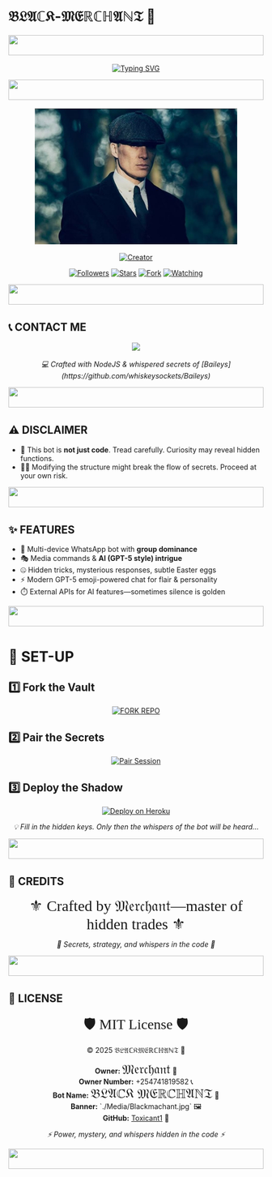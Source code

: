 # 𝔅𝔏𝔄ℂ𝔎-𝔐𝔈ℝℂℍ𝔄ℕ𝔗 🤖
<!-- Glowing Footer -->
<p align="center">
  <img src="https://i.imgur.com/dBaSKWF.gif" height="40" width="100%">
</p>

<div align="center">
  <a href="https://git.io/typing-svg">
    <img src="https://readme-typing-svg.demolab.com?font=Anton&size=60&pause=1000&color=1BAFBAFF&center=true&width=910&height=120&lines=HI+THIS+IS+MERCHANT;A+MULTI+DEVICE+WHATSAPP+BOT;SCRIPTED+BY+MERCHANT;STAR+AND+FORK+OUR+REPO" alt="Typing SVG" />
  </a>
</div>

<!-- Glowing Footer -->
<p align="center">
  <img src="https://i.imgur.com/dBaSKWF.gif" height="40" width="100%">
</p>

<p align="center">
  <img src="./Media/Blackmachant.jpg" alt="Banner" width="400">
</p>

<p align="center">
  <a href="#"><img title="Creator" src="https://img.shields.io/badge/Creator-𝔐𝔢𝔯𝔠𝔥𝔞𝔫𝔱-blue.svg?style=for-the-badge&logo=github"></a>
</p>

<p align="center">
  <a href="https://github.com/Toxicant1?tab=followers"><img title="Followers" src="https://img.shields.io/github/followers/Toxicant1?label=Followers&style=social"></a>
  <a href="https://github.com/Toxicant1/black-super-bot/stargazers/"><img title="Stars" src="https://img.shields.io/github/stars/Toxicant1/black-super-bot?&style=social"></a>
  <a href="https://github.com/Toxicant1/black-super-bot/network/members"><img title="Fork" src="https://img.shields.io/github/forks/Toxicant1/black-super-bot?style=social"></a>
  <a href="https://github.com/Toxicant1/black-super-bot/watchers"><img title="Watching" src="https://img.shields.io/github/watchers/Toxicant1/black-super-bot?label=Watching&style=social"></a>
</p>

<!-- Glowing Footer -->
<p align="center">
  <img src="https://i.imgur.com/dBaSKWF.gif" height="40" width="100%">
</p>

## 📞 CONTACT ME
<p align="center">
<a href="https://api.whatsapp.com/send?phone=254741819582&text=Hello+Merchant"><img src="https://img.shields.io/badge/Contact-𝔐𝔢𝔯𝔠𝔥𝔞𝔫𝔱-25D366?style=for-the-badge&logo=whatsapp&logoColor=white" /></a>
</p>

<p align="center">
  <em>💻 Crafted with NodeJS & whispered secrets of [Baileys](https://github.com/whiskeysockets/Baileys)</em>
</p>

<!-- Glowing Footer -->
<p align="center">
  <img src="https://i.imgur.com/dBaSKWF.gif" height="40" width="100%">
</p>

## ⚠️ DISCLAIMER
- 🔮 This bot is **not just code**. Tread carefully. Curiosity may reveal hidden functions.  
- 🕵️‍♂️ Modifying the structure might break the flow of secrets. Proceed at your own risk.  

<!-- Glowing Footer -->
<p align="center">
  <img src="https://i.imgur.com/dBaSKWF.gif" height="40" width="100%">
</p>

## ✨ FEATURES
- 🖤 Multi-device WhatsApp bot with **group dominance**  
- 🎭 Media commands & **AI (GPT-5 style) intrigue**  
- 🤐 Hidden tricks, mysterious responses, subtle Easter eggs  
- ⚡ Modern GPT-5 emoji-powered chat for flair & personality  
- ⏱️ External APIs for AI features—sometimes silence is golden  

<!-- Glowing Footer -->
<p align="center">
  <img src="https://i.imgur.com/dBaSKWF.gif" height="40" width="100%">
</p>

# 🚀 SET-UP

## 1️⃣ Fork the Vault
<p align="center">
<a href="https://github.com/Toxicant1/black-super-bot/fork"><img src="https://img.shields.io/badge/Fork-Create-purple?style=for-the-badge&logo=github" alt="FORK REPO" width="160"></a>
</p>

## 2️⃣ Pair the Secrets
<p align="center">
<a href="https://blacks-pair.onrender.com"><img height="37" title="Pair Session" src="https://img.shields.io/badge/Session-green?style=for-the-badge&logo=render"></a>
</p>

## 3️⃣ Deploy the Shadow
<p align="center">
<a href="https://blacks-progressive-platform.vercel.app/"><img src="https://www.herokucdn.com/deploy/button.svg" alt="Deploy on Heroku"></a>
</p>

<p align="center">
  <em>💡 Fill in the hidden keys. Only then the whispers of the bot will be heard...</em>
</p>

<!-- Glowing Footer -->
<p align="center">
  <img src="https://i.imgur.com/dBaSKWF.gif" height="40" width="100%">
</p>

## 🎨 **CREDITS**
<p align="center">
  <span style="font-family:Fraktur, serif; font-size:30px; font-weight:normal;">
    ⚜️ Crafted by 𝔐𝔢𝔯𝔠𝔥𝔞𝔫𝔱—master of hidden trades ⚜️
  </span>
</p>

<p align="center">
  <em>💎 Secrets, strategy, and whispers in the code 💎</em>
</p>

<!-- Glowing Footer -->
<p align="center">
  <img src="https://i.imgur.com/dBaSKWF.gif" height="40" width="100%">
</p>

## 📄 **LICENSE**
<p align="center">
  <span style="font-family:Fraktur, serif; font-size:28px; font-weight:normal;">
    🛡 MIT License 🛡
  </span>
</p>

<p align="center">
  © 2025 𝔅𝔏𝔄ℂ𝔎𝔐𝔈ℝℂℍ𝔄ℕ𝔗 🖤
</p>

<p align="center">
  <strong>Owner:</strong> <span style="font-family:Fraktur, serif; font-size:26px;">𝔐𝔢𝔯𝔠𝔥𝔞𝔫𝔱</span> 💼 <br>
  <strong>Owner Number:</strong> +254741819582 📞 <br>
  <strong>Bot Name:</strong> <span style="font-family:Fraktur, serif; font-size:26px;">𝔅𝔏𝔄ℂ𝔎 𝔐𝔈ℝℂℍ𝔄ℕ𝔗</span> 🤖 <br>
  <strong>Banner:</strong> `./Media/Blackmachant.jpg` 🖼 <br>
  <strong>GitHub:</strong> <a href="https://github.com/Toxicant1">Toxicant1</a> 🔗
</p>

<p align="center">
  <em>⚡ Power, mystery, and whispers hidden in the code ⚡</em>
</p>

<!-- Glowing Footer -->
<p align="center">
  <img src="https://i.imgur.com/dBaSKWF.gif" height="40" width="100%">
</p>